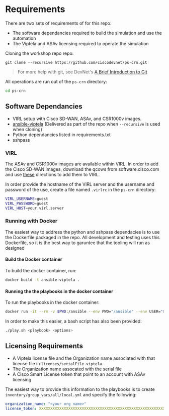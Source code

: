 # Requirements

There are two sets of requirements of for this repo:

* The software dependancies required to build the simulation and use the automation
* The Viptela and ASAv licensing required to operate the simulation

Cloning the workshop repo repo:

``` shell
git clone --recursive https://github.com/ciscodevnet/ps-crn.git
```

>For more help with git, see DevNet's [A Brief Introduction to Git](https://learninglabs.cisco.com/lab/git-basic-workflows/step/1)

All operations are run out of the `ps-crn` directory:

```bash
cd ps-crn
```

## Software Dependancies

* VIRL setup with Cisco SD-WAN, ASAv, and CSR1000v images.
* [ansible-viptela](https://github.com/CiscoDevNet/ansible-viptela) (Delivered as part of the repo when `--recursive` is used when cloning)
* Python dependancies listed in requirements.txt
* sshpass

### VIRL

The ASAv and CSR1000v images are available within VIRL.  In order to add the Cisco SD-WAN images, download the qcows from software.cisco.com
and use [these](https://github.com/CiscoSE/virl-howtos) directions to add them to VIRL.

In order provide the hostname of the VIRL server and the username and password of the use, create a file named `.virlrc` in the `ps-crn` directory:

```bash
VIRL_USERNAME=guest
VIRL_PASSWORD=guest
VIRL_HOST=your.virl.server
```

### Running with Docker

The easiest way to address the python and sshpass dependacies is to use the Dockerfile packaged in the repo.  All development and testing
uses this Dockerfile, so it is the best way to garuntee that the tooling will run as designed

#### Build the Docker container

To build the docker container, run:

```bash
docker build -t ansible-viptela .
```

#### Running the the playbooks in the docker container

To run the playbooks in the docker container:

```bash
docker run -it --rm -v $PWD:/ansible --env PWD="/ansible" --env USER="$USER" ansible-viptela ansible-playbook <playbook> <options>
```

In order to make this easier, a bash script has also been provided:

```bash
./play.sh <playbook> <options>
```

## Licensing Requirements

* A Viptela license file and the Organization name associated with that license file in `licenses/serialFile.viptela`.
* The Organization name assocated with the serial file
* A Cisco Smart License token that point to an account with ASAv licensing

The easiest way to provide this information to the playbooks is to create `inventory/group_vars/all/local.yml` and specify the following:

```yaml
organization_name: "<your org name>"
license_token: XXXXXXXXXXXXXXXXXXXXXXXXXXXXXXXXXXXXXXXXXXXXXXXXXXXXXXXXXXXXXXXXXXXXXXXXXXXXXXXXXXXXXXX
```
